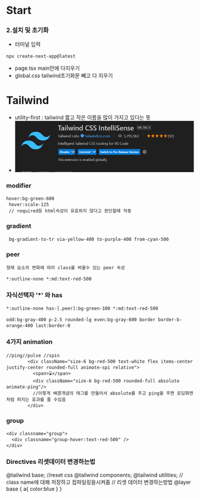 # Start

### 2.설치 및 초기화

- 터미널 입력

```
npx create-next-app@latest
```

- page.tsx main안에 다지우기
- global.css tailwind초기화문 빼고 다 지우기

# Tailwind

- utility-first : tailwind 짧고 작은 이름을 많이 가지고 있다는 뜻
- ![alt text](image.png)

### modifier

```
hover:bg-green-600
 hover:scale-125
 // required등 html속성이 유효하지 않다고 판단할때 작동

```

### gradient

```
 bg-gradient-to-tr via-yellow-400 to-purple-400 from-cyan-500

```

### peer

```
형제 요소의 변화에 따라 class를 바꿀수 있는 peer 속성

```

```
*:outline-none *:md:text-red-500
```

### 자식선택자 '\*' 와 has

```
*:outline-none has-[.peer]:bg-green-100 *:md:text-red-500
```


~~~
odd:bg-gray-400 p-2.5 rounded-lg even:bg-gray-600 border border-b-orange-400 last:border-0
~~~

### 4가지 animation
~~~
//ping//pulse //spin
        <div className="size-6 bg-red-500 text-white flex items-center justify-center rounded-full animate-spi relative">
          <span>⌛</span>
          <div className="size-6 bg-red-500 rounded-full absolute animate-ping"/>
          //이렇게 배경개념의 태그를 만들어서 absolute를 주고 ping을 주면 로딩화면 처럼 퍼지는 효과를 줄 수있음
        </div>
~~~

### group
~~~
<div classname="group">
  <div classname="group-hover:text-red-500" />
</div>
~~~

### Directives 리셋데이터 변경하는법

@tailwind base; //reset css
@tailwind components;
@tailwind utilities; // class name에 대해 저장하고 컴파일링을시켜줌
// 리셋 데이터 변경하는방법
@layer base {
  a{
    color:blue 
  }
}